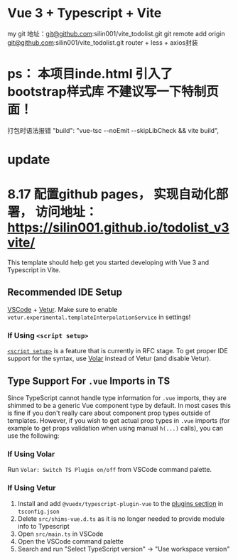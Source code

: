 # Vue 3 + Typescript + Vite
my git 地址：git@github.com:silin001/vite_todolist.git
git remote add origin git@github.com:silin001/vite_todolist.git
router + less + axios封装
# ps： 本项目inde.html 引入了bootstrap样式库 不建议写一下特制页面！
打包时语法报错
    "build": "vue-tsc --noEmit --skipLibCheck && vite build",


# update
# 8.17 配置github pages， 实现自动化部署， 访问地址：https://silin001.github.io/todolist_v3vite/



This template should help get you started developing with Vue 3 and Typescript in Vite.
## Recommended IDE Setup

[VSCode](https://code.visualstudio.com/) + [Vetur](https://marketplace.visualstudio.com/items?itemName=octref.vetur). Make sure to enable `vetur.experimental.templateInterpolationService` in settings!

### If Using `<script setup>`

[`<script setup>`](https://github.com/vuejs/rfcs/pull/227) is a feature that is currently in RFC stage. To get proper IDE support for the syntax, use [Volar](https://marketplace.visualstudio.com/items?itemName=johnsoncodehk.volar) instead of Vetur (and disable Vetur).

## Type Support For `.vue` Imports in TS

Since TypeScript cannot handle type information for `.vue` imports, they are shimmed to be a generic Vue component type by default. In most cases this is fine if you don't really care about component prop types outside of templates. However, if you wish to get actual prop types in `.vue` imports (for example to get props validation when using manual `h(...)` calls), you can use the following:

### If Using Volar

Run `Volar: Switch TS Plugin on/off` from VSCode command palette.

### If Using Vetur

1. Install and add `@vuedx/typescript-plugin-vue` to the [plugins section](https://www.typescriptlang.org/tsconfig#plugins) in `tsconfig.json`
2. Delete `src/shims-vue.d.ts` as it is no longer needed to provide module info to Typescript
3. Open `src/main.ts` in VSCode
4. Open the VSCode command palette
5. Search and run "Select TypeScript version" -> "Use workspace version"
